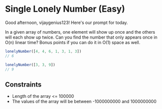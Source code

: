 # Single Lonely Number (Easy)
Good afternoon, vijaygenius123! Here's our prompt for today.

In a given array of numbers, one element will show up once and the others will each show up twice. Can you find the number that only appears once in O(n) linear time? Bonus points if you can do it in O(1) space as well.


```js 
lonelyNumber([4, 4, 6, 1, 3, 1, 3])
// 6

lonelyNumber([3, 3, 9])
// 9
```

## Constraints
- Length of the array <= 100000
- The values of the array will be between -1000000000 and 1000000000
